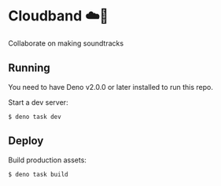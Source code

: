 # Cloudband ☁️🎸

Collaborate on making soundtracks

## Running

You need to have Deno v2.0.0 or later installed to run this repo.

Start a dev server:

```
$ deno task dev
```

## Deploy

Build production assets:

```
$ deno task build
```

